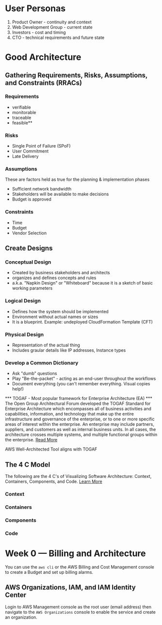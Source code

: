 # User Personas
1. Product Owner - continuity and context
2. Web Development Group - current state
3. Investors - cost and timing
4. CTO - technical requirements and future state


# Good Architecture

## Gathering Requirements, Risks, Assumptions, and Constraints (RRACs)

### Requirements
- verifiable
- monitorable
- traceable
- feasible**

### Risks
- Single Point of Failure (SPoF)
- User Commitment
- Late Delivery

### Assumptions
These are factors held as true for the planning & implementation phases
- Sufficient network bandwidth
- Stakeholders will be available to make decisions
- Budget is approved

### Constraints
- Time
- Budget
- Vendor Selection

## Create Designs

### Conceptual Design
- Created by business stakeholders and architects
- organizes and defines concepts and rules
- a.k.a. "Napkin Design" or "Whiteboard" because it is a sketch of basic working parameters

### Logical Design
- Defines how the system should be implemented
- Environment without actual names or sizes
- It is a blueprint. Example: undeployed CloudFormation Template (CFT)

### Physical Design
- Representation of the actual thing
- Includes graular details like IP addresses, Instance types


### Develop a Common Dictionary
- Ask "dumb" questions
- Play "Be-the-packet" - acting as an end-user throughout the workflows
- Document everything (you can't remember everything. Visual copies help!)

*** TOGAF - Most popular framework for Enterprise Architecture (EA) ***
The Open Group Architectural Forum developed the TOGAF Standard for Enterprise Architecture which encompasses all of business activities and capabilities, information, and technology that make up the entire infrastructure and governance of the enterprise, or to one or more specific areas of interest within the enterprise. An enterprise may include partners, suppliers, and customers as well as internal business units. In all cases, the architecture crosses multiple systems, and multiple functional groups within the enterprise. [Read More](https://pubs.opengroup.org/togaf-standard/index.html)

AWS Well-Architected Tool aligns with TOGAF 


## The 4 C Model
The following are the 4 C's of Visualizing Software Architecture: Context, Containers, Components, and Code. [Learn More](https://c4model.com)

### Context

### Containers

### Components

### Code


# Week 0 — Billing and Architecture

You can use the `aws cli` or the AWS Billing and Cost Management console to create a Budget and set up billing alarms.

## AWS Organizations, IAM, and IAM Identity Center

Login to AWS Management console as the root user (email address) then navigate to the `AWS Organizations` console to enable the service and create an organization.


